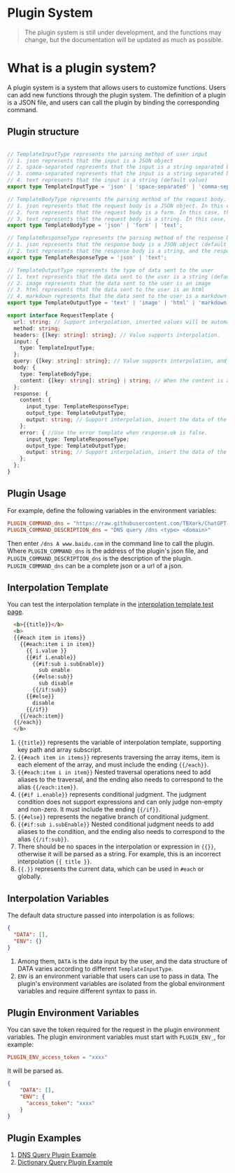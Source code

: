 # Plugin System

> The plugin system is still under development, and the functions may change, but the documentation will be updated as much as possible.


# What is a plugin system?

A plugin system is a system that allows users to customize functions. Users can add new functions through the plugin system. The definition of a plugin is a JSON file, and users can call the plugin by binding the corresponding command.


## Plugin structure

```typescript

// TemplateInputType represents the parsing method of user input
// 1. json represents that the input is a JSON object
// 2. space-separated represents that the input is a string separated by spaces
// 3. comma-separated represents that the input is a string separated by commas
// 4. text represents that the input is a string (default value)
export type TemplateInputType = 'json' | 'space-separated' | 'comma-separated' | 'text';

// TemplateBodyType represents the parsing method of the request body.
// 1. json represents that the request body is a JSON object. In this case, the corresponding body.content is a JSON object, and all JSON values can be injected with data through interpolation templates.
// 2. form represents that the request body is a form. In this case, the corresponding body.content is a JSON object, and all JSON values can be injected with data through interpolation templates.
// 3. text represents that the request body is a string. In this case, the corresponding body.content is a string (default value), and body.content can be injected with data through interpolation templates.
export type TemplateBodyType = 'json' | 'form' | 'text';

// TemplateResponseType represents the parsing method of the response body.
// 1. json represents that the response body is a JSON object (default value). At this time, the response body will be parsed into a JSON object and then passed as input to the response template data.
// 2. text represents that the response body is a string, and the response body string is directly passed as data to the response template.
export type TemplateResponseType = 'json' | 'text';

// TemplateOutputType represents the type of data sent to the user
// 1. text represents that the data sent to the user is a string (default value)
// 2. image represents that the data sent to the user is an image
// 3. html represents that the data sent to the user is an html
// 4. markdown represents that the data sent to the user is a markdown
export type TemplateOutputType = 'text' | 'image' | 'html' | 'markdown';

export interface RequestTemplate {
  url: string; // Support interpolation, inserted values will be automatically encoded.
  method: string;
  headers: {[key: string]: string}; // Value supports interpolation.
  input: {
    type: TemplateInputType;
  };
  query: {[key: string]: string}; // Value supports interpolation, and inserted values will be automatically encoded.
  body: {
    type: TemplateBodyType;
    content: {[key: string]: string} | string; // When the content is an object, the value supports interpolation. When the content is a string, it supports interpolation.
  };
  response: {
    content: {
      input_type: TemplateResponseType;
      output_type: TemplateOutputType;
      output: string; // Support interpolation, insert the data of the response body as the inserted value, and the inserted value will be automatically encoded according to the input_type.
    };
    error: { //Use the error template when response.ok is false.
      input_type: TemplateResponseType;
      output_type: TemplateOutputType;
      output: string; // Support interpolation, insert the data of the response body as the inserted value, and the inserted value will be automatically encoded according to the input_type.
    };
  };
}
```


## Plugin Usage

For example, define the following variables in the environment variables:

```toml
PLUGIN_COMMAND_dns = "https://raw.githubusercontent.com/TBXark/ChatGPT-Telegram-Workers/dev/plugins/dns.json"
PLUGIN_COMMAND_DESCRIPTION_dns = "DNS query /dns <type> <domain>"
```

Then enter `/dns A www.baidu.com` in the command line to call the plugin.
Where `PLUGIN_COMMAND_dns` is the address of the plugin's json file, and `PLUGIN_COMMAND_DESCRIPTION_dns` is the description of the plugin.
`PLUGIN_COMMAND_dns` can be a complete json or a url of a json.


## Interpolation Template

You can test the interpolation template in the [interpolation template test page](https://interpolate-test.pages.dev).

```html
  <b>{{title}}</b>
  <b>
  {{#each item in items}}
    {{#each:item i in item}}
      {{ i.value }}
      {{#if i.enable}}
        {{#if:sub i.subEnable}}
          sub enable
        {{#else:sub}}
          sub disable
        {{/if:sub}}
      {{#else}}
        disable
      {{/if}}
    {{/each:item}}
  {{/each}}
  </b>
```

1. `{{title}}` represents the variable of interpolation template, supporting key path and array subscript.
2. `{{#each item in items}}` represents traversing the array items, item is each element of the array, and must include the ending `{{/each}}`.
3. `{{#each:item i in item}}` Nested traversal operations need to add aliases to the traversal, and the ending also needs to correspond to the alias `{{/each:item}}`.
4. `{{#if i.enable}}` represents conditional judgment. The judgment condition does not support expressions and can only judge non-empty and non-zero. It must include the ending `{{/if}}`.
5. `{{#else}}` represents the negative branch of conditional judgment.
6. `{{#if:sub i.subEnable}}` Nested conditional judgment needs to add aliases to the condition, and the ending also needs to correspond to the alias `{{/if:sub}}`.
7. There should be no spaces in the interpolation or expression in `{{}}`, otherwise it will be parsed as a string. For example, this is an incorrect interpolation `{{ title }}`.
8. `{{.}}` represents the current data, which can be used in `#each` or globally.


## Interpolation Variables

The default data structure passed into interpolation is as follows:

```json
{
  "DATA": [],
  "ENV": {}
}
```

1. Among them, `DATA` is the data input by the user, and the data structure of DATA varies according to different `TemplateInputType`.
2. `ENV` is an environment variable that users can use to pass in data. The plugin's environment variables are isolated from the global environment variables and require different syntax to pass in.


## Plugin Environment Variables

You can save the token required for the request in the plugin environment variables. The plugin environment variables must start with `PLUGIN_ENV_`, for example:
```toml
PLUGIN_ENV_access_token = "xxxx"
```

It will be parsed as.

```json
{
    "DATA": [],
    "ENV": {
      "access_token": "xxxx"
    }
}
```


## Plugin Examples

1. [DNS Query Plugin Example](dns.json)
2. [Dictionary Query Plugin Example](dicten.json)
